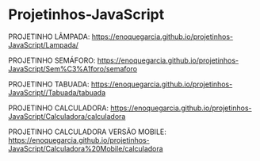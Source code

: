 # Projetinhos-JavaScript
                    
PROJETINHO LÂMPADA: https://enoquegarcia.github.io/projetinhos-JavaScript/Lampada/

PROJETINHO SEMÁFORO: https://enoquegarcia.github.io/projetinhos-JavaScript/Sem%C3%A1foro/semaforo

PROJETINHO TABUADA: https://enoquegarcia.github.io/projetinhos-JavaScript//Tabuada/tabuada

PROJETINHO CALCULADORA: https://enoquegarcia.github.io/projetinhos-JavaScript/Calculadora/calculadora

PROJETINHO CALCULADORA VERSÃO MOBILE: https://enoquegarcia.github.io/projetinhos-JavaScript/Calculadora%20Mobile/calculadora
